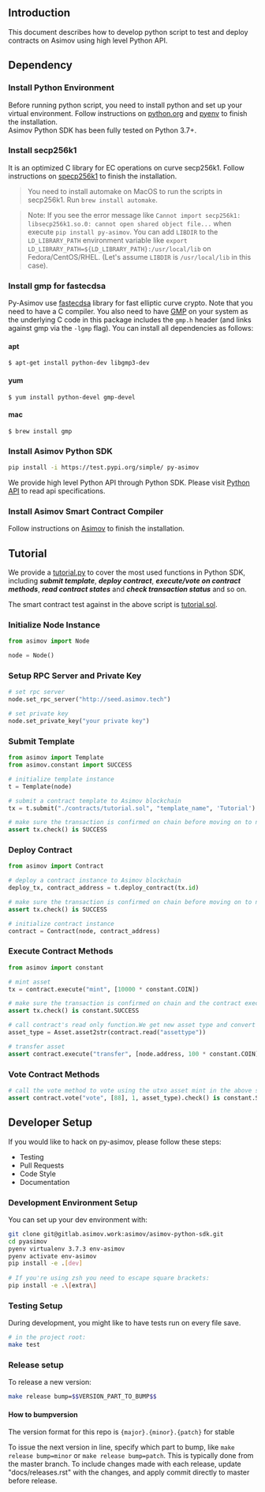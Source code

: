 ## Introduction

This document describes how to develop python script to test and deploy contracts on Asimov using high level Python API.

## Dependency

### Install Python Environment

Before running python script, you need to install python and set up your virtual environment. 
Follow instructions on [python.org](https://www.python.org/) and [pyenv](https://github.com/pyenv/pyenv) to finish the installation.
<br>
Asimov Python SDK has been fully tested on Python 3.7+.

### Install secp256k1
It is an optimized C library for EC operations on curve secp256k1.
Follow instructions on [specp256k1](https://github.com/bitcoin-core/secp256k1) to finish the installation. 

> You need to install automake on MacOS to run the scripts in secp256k1. Run `brew install automake`.

> Note: If you see the error message like `Cannot import secp256k1: libsecp256k1.so.0: cannot open shared object file...`
> when execute `pip install py-asimov`. You can add `LIBDIR` to the `LD_LIBRARY_PATH` environment variable like
> `export LD_LIBRARY_PATH=${LD_LIBRARY_PATH}:/usr/local/lib` on Fedora/CentOS/RHEL. (Let's assume `LIBDIR` is `/usr/local/lib` in this case).

### Install gmp for fastecdsa
Py-Asimov use [fastecdsa](https://pypi.org/project/fastecdsa/) library for fast elliptic curve crypto.
Note that you need to have a C compiler. You also need to have [GMP](https://gmplib.org/) on your system as the underlying C code in this package includes the `gmp.h` header (and links against gmp via the `-lgmp` flag). You can install all dependencies as follows:

#### apt
```shell script
$ apt-get install python-dev libgmp3-dev
```

#### yum
```shell script
$ yum install python-devel gmp-devel
```

#### mac
```shell script
$ brew install gmp
```

### Install Asimov Python SDK

```sh
pip install -i https://test.pypi.org/simple/ py-asimov
```

We provide high level Python API through Python SDK. Please visit [Python API](https://doc.asimov.network/python/) to read api specifications.


### Install Asimov Smart Contract Compiler

Follow instructions on [Asimov](https://asimov.network) to finish the installation.


## Tutorial

We provide a [tutorial.py](./examples/tutorial.py) to cover the most used functions in Python SDK, 
including ***submit template***, ***deploy contract***, ***execute/vote on contract methods***, 
***read contract states*** and ***check transaction status*** and so on.

The smart contract test against in the above script is [tutorial.sol](./examples/contracts/tutorial.sol). 

### Initialize Node Instance

```python
from asimov import Node

node = Node() 
```

### Setup RPC Server and Private Key

```python
# set rpc server
node.set_rpc_server("http://seed.asimov.tech")

# set private key
node.set_private_key("your private key")
```

### Submit Template
```python
from asimov import Template
from asimov.constant import SUCCESS

# initialize template instance
t = Template(node)

# submit a contract template to Asimov blockchain
tx = t.submit("./contracts/tutorial.sol", "template_name", 'Tutorial')

# make sure the transaction is confirmed on chain before moving on to next step
assert tx.check() is SUCCESS
```

### Deploy Contract

```python
from asimov import Contract

# deploy a contract instance to Asimov blockchain
deploy_tx, contract_address = t.deploy_contract(tx.id)

# make sure the transaction is confirmed on chain before moving on to next step
assert tx.check() is SUCCESS

# initialize contract instance
contract = Contract(node, contract_address)
```

### Execute Contract Methods

```python
from asimov import constant

# mint asset
tx = contract.execute("mint", [10000 * constant.COIN])

# make sure the transaction is confirmed on chain and the contract execution is successful
assert tx.check() is constant.SUCCESS

# call contract's read only function.We get new asset type and convert to string type.
asset_type = Asset.asset2str(contract.read("assettype"))

# transfer asset
assert contract.execute("transfer", [node.address, 100 * constant.COIN]).check() is constant.SUCCESS

```

### Vote Contract Methods 

```python
# call the vote method to vote using the utxo asset mint in the above step
assert contract.vote("vote", [88], 1, asset_type).check() is constant.SUCCESS
```


## Developer Setup

If you would like to hack on py-asimov, please follow these steps:

- Testing
- Pull Requests
- Code Style
- Documentation

### Development Environment Setup

You can set up your dev environment with:

```sh
git clone git@gitlab.asimov.work:asimov/asimov-python-sdk.git
cd pyasimov
pyenv virtualenv 3.7.3 env-asimov
pyenv activate env-asimov
pip install -e .[dev]
 
# If you're using zsh you need to escape square brackets: 
pip install -e .\[extra\]
```

### Testing Setup

During development, you might like to have tests run on every file save.

```sh
# in the project root:
make test
```

### Release setup

To release a new version:

```sh
make release bump=$$VERSION_PART_TO_BUMP$$
```

#### How to bumpversion

The version format for this repo is `{major}.{minor}.{patch}` for stable

To issue the next version in line, specify which part to bump,
like `make release bump=minor` or `make release bump=patch`. This is typically done from the
master branch. To include changes made with each release, update "docs/releases.rst" with the changes, 
and apply commit directly to master before release.
